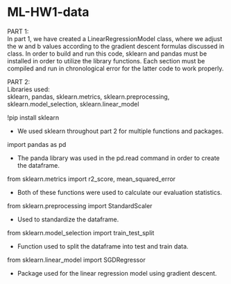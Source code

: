 # ML-HW1-data

PART 1:<br>
In part 1, we have created a LinearRegressionModel class, where we adjust the w and b values according to the gradient descent formulas discussed in class. In order to build and run this code, sklearn and pandas must be installed in order to utilize the library functions. Each section must be compiled and run  in chronological error for the latter code to work properly. 

PART 2:<br>
Libraries used:<br>
sklearn, pandas, sklearn.metrics, sklearn.preprocessing, sklearn.model_selection, sklearn.linear_model


!pip install sklearn<br>
- We used sklearn throughout part 2 for multiple functions and packages.

import pandas as pd<br>
- The panda library was used in the pd.read command in order to create the dataframe.

from sklearn.metrics import r2_score, mean_squared_error<br>
- Both of these functions were used to calculate our evaluation statistics. 

from sklearn.preprocessing import StandardScaler<br>
- Used to standardize the dataframe.

from sklearn.model_selection import train_test_split<br>
- Function used to split the dataframe into test and train data.
    
from sklearn.linear_model import SGDRegressor<br>
- Package used for the linear regression model using gradient descent.
